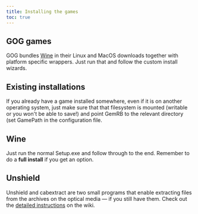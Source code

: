 ```yaml
---
title: Installing the games
toc: true
---
```


## GOG games

GOG bundles [Wine](https://winehq.org) in their Linux and MacOS downloads together with
platform specific wrappers. Just run that and follow the custom install wizards.

## Existing installations

If you already have a game installed somewhere, even if it is on another
operating system, just make sure that that filesystem is mounted (writable or you
won't be able to save\!) and point GemRB to the relevant directory (set
GamePath in the configuration file.

## Wine

Just run the normal Setup.exe and follow through to the end. Remember to do a
**full install** if you get an option.

## Unshield

Unshield and cabextract are two small programs that enable extracting files from the archives on
the optical media — if you still have them. Check out the
[detailed instructions](https://github.com/gemrb/gemrb/wiki/Unshield:-alternative-game-install-method)
on the wiki.

